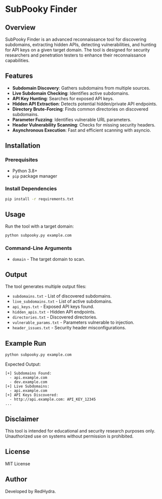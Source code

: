 # SubPooky Finder

## Overview
SubPooky Finder is an advanced reconnaissance tool for discovering subdomains, extracting hidden APIs, detecting vulnerabilities, and hunting for API keys on a given target domain. The tool is designed for security researchers and penetration testers to enhance their reconnaissance capabilities.

## Features
- **Subdomain Discovery**: Gathers subdomains from multiple sources.
- **Live Subdomain Checking**: Identifies active subdomains.
- **API Key Hunting**: Searches for exposed API keys.
- **Hidden API Extraction**: Detects potential hidden/private API endpoints.
- **Directory Brute-Forcing**: Finds common directories on discovered subdomains.
- **Parameter Fuzzing**: Identifies vulnerable URL parameters.
- **Header Vulnerability Scanning**: Checks for missing security headers.
- **Asynchronous Execution**: Fast and efficient scanning with asyncio.

## Installation
### Prerequisites
- Python 3.8+
- `pip` package manager

### Install Dependencies
```sh
pip install -r requirements.txt
```

## Usage
Run the tool with a target domain:
```sh
python subpooky.py example.com
```

### Command-Line Arguments
- `domain` - The target domain to scan.

## Output
The tool generates multiple output files:
- `subdomains.txt` - List of discovered subdomains.
- `live_subdomains.txt` - List of active subdomains.
- `api_keys.txt` - Exposed API keys found.
- `hidden_apis.txt` - Hidden API endpoints.
- `directories.txt` - Discovered directories.
- `vulnerable_params.txt` - Parameters vulnerable to injection.
- `header_issues.txt` - Security header misconfigurations.

## Example Run
```sh
python subpooky.py example.com
```
Expected Output:
```
[+] Subdomains Found:
  - api.example.com
  - dev.example.com
[+] Live Subdomains:
  - api.example.com
[+] API Keys Discovered:
  - http://api.example.com: API_KEY_12345
...
```

## Disclaimer
This tool is intended for educational and security research purposes only. Unauthorized use on systems without permission is prohibited.

## License
MIT License

## Author
Developed by RedHydra.
